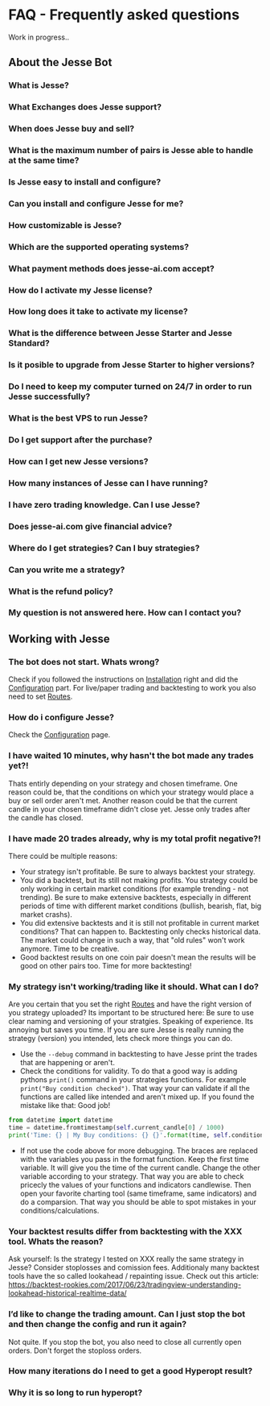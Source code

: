 


# FAQ - Frequently asked questions 
Work in progress..

## About the Jesse Bot

### What is Jesse?
### What Exchanges does Jesse support?
### When does Jesse buy and sell?
### What is the maximum number of pairs is Jesse able to handle at the same time?
### Is Jesse easy to install and configure?
### Can you install and configure Jesse for me?
### How customizable is Jesse?
### Which are the supported operating systems?
### What payment methods does jesse-ai.com accept?
### How do I activate my Jesse license?
### How long does it take to activate my license?
### What is the difference between Jesse Starter and Jesse Standard?
### Is it posible to upgrade from Jesse Starter to higher versions?
### Do I need to keep my computer turned on 24/7 in order to run Jesse successfully?
### What is the best VPS to run Jesse?
### Do I get support after the purchase?
### How can I get new Jesse versions?
### How many instances of Jesse can I have running?
### I have zero trading knowledge. Can I use Jesse?
### Does jesse-ai.com give financial advice?
### Where do I get strategies? Can I buy strategies?
### Can you write me a strategy?
### What is the refund policy?
### My question is not answered here. How can I contact you?

## Working with Jesse
### The bot does not start. Whats wrong?
Check if you followed the instructions on [Installation](/docs/installation) right and did the  [Configuration](/docs/configuration) part. For live/paper trading and backtesting to work you also need to set [Routes](/docs/routes).
###  How do i configure Jesse?
Check the [Configuration](/docs/configuration) page.
### I have waited 10 minutes, why hasn't the bot made any trades yet?!
Thats entirly depending on your strategy and chosen timeframe. One reason could be, that the conditions on which your strategy would place a buy or sell order aren't met. Another reason could be that the current candle in your chosen timeframe didn't close yet. Jesse only trades after the candle has closed.
### I have made 20 trades already, why is my total profit negative?!
There could be multiple reasons:

 - Your strategy isn't profitable. Be sure to always backtest your strategy.
 - You did a backtest, but its still not making profits. You strategy could be only working in certain market conditions (for example trending - not trending). Be sure to make extensive backtests, especially in different periods of time with different market conditions (bullish, bearish, flat, big market crashs). 
 - You did extensive backtests and it is still not profitable in current market conditions? That can happen to. Backtesting only checks historical data. The market could change in such a way, that "old rules" won't work anymore. Time to be creative.
 - Good backtest results on one coin pair doesn't mean the results will be good on other pairs too. Time for more backtesting!
 
### My strategy isn't working/trading like it should. What can I do?
Are you certain that you set the right [Routes](/docs/routes) and have the right version of you strategy uploaded? Its important to be structured here: Be sure to use clear naming and versioning of your stratgies. Speaking of experience. Its annoying but saves you time. If you are sure Jesse is really running the strategy (version) you intended, lets check more things you can do.
 - Use the `--debug` command in backtesting to have Jesse print the trades that are happening or aren't. 
 - Check the conditions for validity. To do that a good way is adding pythons `print()` command in your strategies functions. For example  `print("Buy condition checked")`. That way your can validate if all the functions are called like intended and aren't mixed up. If you found the mistake like that: Good job! 
```python
from datetime import datetime
time = datetime.fromtimestamp(self.current_candle[0] / 1000)
print('Time: {} | My Buy conditions: {} {}'.format(time, self.condition1, self.condition2))
```
 - If not use the code above for more debugging. The braces are replaced with the variables you pass in the format function. Keep the first time variable. It will give you the time of the current candle. Change the other variable according to your strategy. That way you are able to check pricecly the values of your functions and indicators candlewise. Then open your favorite charting tool (same timeframe, same indicators) and do a comparsion. That way you should be able to spot mistakes in your conditions/calculations.

### Your backtest results differ from backtesting with the XXX tool. Whats the reason?
Ask yourself: Is the strategy I tested on XXX really the same strategy in Jesse? Consider stoplosses and comission fees. 
Additionaly many backtest tools have the so called lookahead / repainting issue. Check out this article: https://backtest-rookies.com/2017/06/23/tradingview-understanding-lookahead-historical-realtime-data/

### I’d like to change the trading amount. Can I just stop the bot and then change the config and run it again?
Not quite. If you stop the bot, you also need to close all currently open orders. Don't forget the stoploss orders.

### How many iterations do I need to get a good Hyperopt result?

### Why it is so long to run hyperopt?
